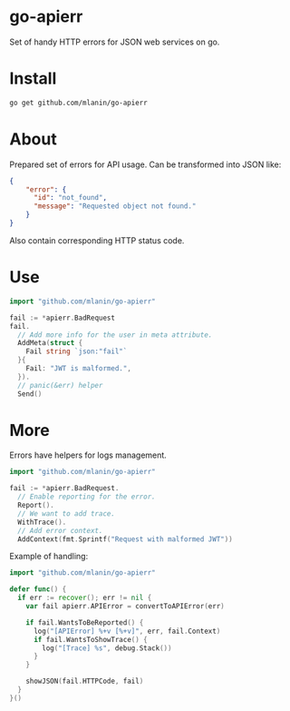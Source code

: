 # go-apierr
Set of handy HTTP errors for JSON web services on go.

# Install

```bash
go get github.com/mlanin/go-apierr
```

# About

Prepared set of errors for API usage. Can be transformed into JSON like:

```json
{
    "error": {
      "id": "not_found",
      "message": "Requested object not found."
    }
}
```

Also contain corresponding HTTP status code.

# Use

```go
import "github.com/mlanin/go-apierr"

fail := *apierr.BadRequest
fail.
  // Add more info for the user in meta attribute.
  AddMeta(struct {
    Fail string `json:"fail"`
  }{
    Fail: "JWT is malformed.",
  }).
  // panic(&err) helper
  Send()
```

# More

Errors have helpers for logs management.

```go
import "github.com/mlanin/go-apierr"

fail := *apierr.BadRequest.
  // Enable reporting for the error.
  Report().
  // We want to add trace.
  WithTrace().
  // Add error context.
  AddContext(fmt.Sprintf("Request with malformed JWT"))
```

Example of handling:
```go
import "github.com/mlanin/go-apierr"

defer func() {
  if err := recover(); err != nil {
    var fail apierr.APIError = convertToAPIError(err)

    if fail.WantsToBeReported() {
      log("[APIError] %+v [%+v]", err, fail.Context)
      if fail.WantsToShowTrace() {
        log("[Trace] %s", debug.Stack())
      }
    }

    showJSON(fail.HTTPCode, fail)
  }
}()
```
